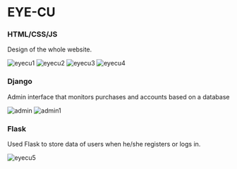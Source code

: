 # EYE-CU

<h3>HTML/CSS/JS</h3>
Design of the whole website.

![eyecu1](https://user-images.githubusercontent.com/85863241/149908265-cf135e07-88c3-4f7c-a57b-8b11a8de4e4d.png)
![eyecu2](https://user-images.githubusercontent.com/85863241/149908271-28c2e55d-2ed8-420c-935b-5b4c23153758.png)
![eyecu3](https://user-images.githubusercontent.com/85863241/149908276-c8b11d9f-9237-4bed-91ed-ff15cde016cb.png)
![eyecu4](https://user-images.githubusercontent.com/85863241/149908280-625f0e3b-2de7-4561-adf6-b2306037f861.png)

<h3>Django</h3>
Admin interface that monitors purchases and accounts based on a database


![admin](https://user-images.githubusercontent.com/85863241/149908629-61782dd0-e62a-471c-8d4b-c9903910ca2c.png)
![admin1](https://user-images.githubusercontent.com/85863241/149908634-658d0592-1389-4a40-8419-23a4a1557349.png)


<h3> Flask </h3>
Used Flask to store data of users when he/she registers or logs in.

![eyecu5](https://user-images.githubusercontent.com/85863241/149907765-62d0e487-91a9-4a0f-85a7-5f004b978fdb.png)
